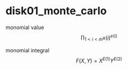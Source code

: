 # disk01_monte_carlo

monomial value
$$ \prod_{1< i < m} x(i)^{e(i)} $$

monomial integral
$$ F(X,Y) = X^{E(1)} Y^{E(2)} $$
